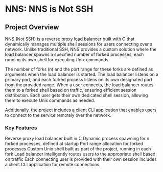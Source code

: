 # NNS: NNS is Not SSH
## Project Overview
NNS (Not SSH) is a reverse proxy load balancer built with C that dynamically manages multiple shell sessions for users connecting over a network. Unlike traditional SSH, NNS provides a custom solution where the load balancer spawns a specified number of forked processes, each running its own shell for executing Unix commands.

The number of forks (n) and the port range for these forks are defined as arguments when the load balancer is started. The load balancer listens on a primary port, and each forked process listens on its own designated port from the provided range. When a user connects, the load balancer routes them to a forked shell based on traffic, ensuring efficient session distribution. Each user gets their own dedicated shell session, allowing them to execute Unix commands as needed.

Additionally, the project includes a client CLI application that enables users to connect to the service remotely over the network.

### Key Features
Reverse proxy load balancer built in C
Dynamic process spawning for n forked processes, defined at startup
Port range allocation for forked processes
Custom Unix shell built as part of the project, running in each fork
Load balancer intelligently routes users to the appropriate shell based on traffic
Each connecting user is provided with their own session
Includes a client CLI application for remote connections
